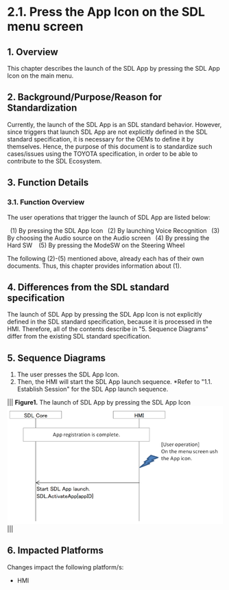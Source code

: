 # 2.1. Press the App Icon on the SDL menu screen

## 1. Overview
This chapter describes the launch of the SDL App by pressing the SDL App Icon on the main menu.

## 2. Background/Purpose/Reason for Standardization
Currently, the launch of the SDL App is an SDL standard behavior. However, since triggers that launch SDL App are not explicitly defined in the SDL standard specification, it is necessary for the OEMs to define it by themselves. Hence, the purpose of this document is to standardize such cases/issues using the TOYOTA specification, in order to be able to contribute to the SDL Ecosystem.

## 3. Function Details
### 3.1. Function Overview
The user operations that trigger the launch of SDL App are listed below:

&ensp;(1) By pressing the SDL App Icon
&ensp;(2) By launching Voice Recognition
&ensp;(3) By choosing the Audio source on the Audio screen
&ensp;(4) By pressing the Hard SW&nbsp;
&ensp;(5) By pressing the ModeSW on the Steering Wheel

The following (2)-(5) mentioned above, already each has of their own documents. Thus, this chapter provides information about (1).


## 4. Differences from the SDL standard specification
The launch of SDL App by pressing the SDL App Icon is not explicitly defined in the SDL standard specification, because it is processed in the HMI. Therefore, all of the contents describe in "5. Sequence Diagrams" differ from the existing SDL standard specification.

## 5. Sequence Diagrams
1. The user presses the SDL App Icon.
2. Then, the HMI will start the SDL App launch sequence.
 *Refer to "1.1. Establish Session" for the SDL App launch sequence.

|||
**Figure1.** The launch of SDL App by pressing the SDL App Icon
![Figure1_The_launch_of_SDLApp_by_pressing_the_SDLAppicon.png](./assets/Figure1_The_launch_of_SDLApp_by_pressing_the_SDLAppicon.png)
|||

## 6. Impacted Platforms
Changes impact the following platform/s:
- HMI



